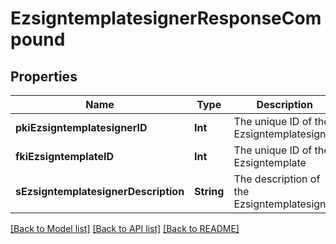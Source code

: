 # EzsigntemplatesignerResponseCompound

## Properties
Name | Type | Description | Notes
------------ | ------------- | ------------- | -------------
**pkiEzsigntemplatesignerID** | **Int** | The unique ID of the Ezsigntemplatesigner | 
**fkiEzsigntemplateID** | **Int** | The unique ID of the Ezsigntemplate | 
**sEzsigntemplatesignerDescription** | **String** | The description of the Ezsigntemplatesigner | 

[[Back to Model list]](../README.md#documentation-for-models) [[Back to API list]](../README.md#documentation-for-api-endpoints) [[Back to README]](../README.md)


